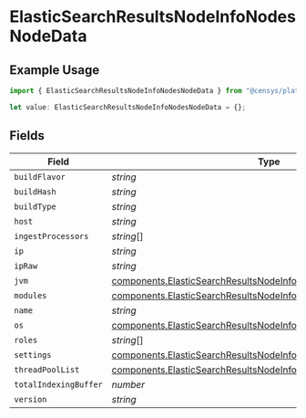 # ElasticSearchResultsNodeInfoNodesNodeData

## Example Usage

```typescript
import { ElasticSearchResultsNodeInfoNodesNodeData } from "@censys/platform-sdk/models/components";

let value: ElasticSearchResultsNodeInfoNodesNodeData = {};
```

## Fields

| Field                                                                                                                                                | Type                                                                                                                                                 | Required                                                                                                                                             | Description                                                                                                                                          |
| ---------------------------------------------------------------------------------------------------------------------------------------------------- | ---------------------------------------------------------------------------------------------------------------------------------------------------- | ---------------------------------------------------------------------------------------------------------------------------------------------------- | ---------------------------------------------------------------------------------------------------------------------------------------------------- |
| `buildFlavor`                                                                                                                                        | *string*                                                                                                                                             | :heavy_minus_sign:                                                                                                                                   | N/A                                                                                                                                                  |
| `buildHash`                                                                                                                                          | *string*                                                                                                                                             | :heavy_minus_sign:                                                                                                                                   | N/A                                                                                                                                                  |
| `buildType`                                                                                                                                          | *string*                                                                                                                                             | :heavy_minus_sign:                                                                                                                                   | N/A                                                                                                                                                  |
| `host`                                                                                                                                               | *string*                                                                                                                                             | :heavy_minus_sign:                                                                                                                                   | N/A                                                                                                                                                  |
| `ingestProcessors`                                                                                                                                   | *string*[]                                                                                                                                           | :heavy_minus_sign:                                                                                                                                   | N/A                                                                                                                                                  |
| `ip`                                                                                                                                                 | *string*                                                                                                                                             | :heavy_minus_sign:                                                                                                                                   | N/A                                                                                                                                                  |
| `ipRaw`                                                                                                                                              | *string*                                                                                                                                             | :heavy_minus_sign:                                                                                                                                   | N/A                                                                                                                                                  |
| `jvm`                                                                                                                                                | [components.ElasticSearchResultsNodeInfoNodesNodeDataJVM](../../models/components/elasticsearchresultsnodeinfonodesnodedatajvm.md)                   | :heavy_minus_sign:                                                                                                                                   | N/A                                                                                                                                                  |
| `modules`                                                                                                                                            | [components.ElasticSearchResultsNodeInfoNodesNodeDataModules](../../models/components/elasticsearchresultsnodeinfonodesnodedatamodules.md)[]         | :heavy_minus_sign:                                                                                                                                   | N/A                                                                                                                                                  |
| `name`                                                                                                                                               | *string*                                                                                                                                             | :heavy_minus_sign:                                                                                                                                   | N/A                                                                                                                                                  |
| `os`                                                                                                                                                 | [components.ElasticSearchResultsNodeInfoNodesNodeDataOS](../../models/components/elasticsearchresultsnodeinfonodesnodedataos.md)                     | :heavy_minus_sign:                                                                                                                                   | N/A                                                                                                                                                  |
| `roles`                                                                                                                                              | *string*[]                                                                                                                                           | :heavy_minus_sign:                                                                                                                                   | N/A                                                                                                                                                  |
| `settings`                                                                                                                                           | [components.ElasticSearchResultsNodeInfoNodesNodeDataNodeSettings](../../models/components/elasticsearchresultsnodeinfonodesnodedatanodesettings.md) | :heavy_minus_sign:                                                                                                                                   | N/A                                                                                                                                                  |
| `threadPoolList`                                                                                                                                     | [components.ElasticSearchResultsNodeInfoNodesNodeDataThreadPool](../../models/components/elasticsearchresultsnodeinfonodesnodedatathreadpool.md)[]   | :heavy_minus_sign:                                                                                                                                   | N/A                                                                                                                                                  |
| `totalIndexingBuffer`                                                                                                                                | *number*                                                                                                                                             | :heavy_minus_sign:                                                                                                                                   | N/A                                                                                                                                                  |
| `version`                                                                                                                                            | *string*                                                                                                                                             | :heavy_minus_sign:                                                                                                                                   | N/A                                                                                                                                                  |